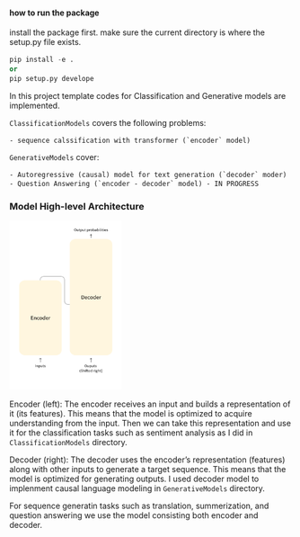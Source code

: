 #### how to run the package

install the package first. make sure the current directory is where the setup.py file exists.

```python
pip install -e . 
or
pip setup.py develope
```

In this project template codes for Classification and Generative models are implemented. 

`ClassificationModels` covers the following problems:

    - sequence calssification with transformer (`encoder` model)

`GenerativeModels` cover:

    - Autoregressive (causal) model for text generation (`decoder` moder)
    - Question Answering (`encoder - decoder` model) - IN PROGRESS


### Model High-level Architecture
<img src="./assets/encoderdecoder.png"  width="200" height="300"> 

Encoder (left): The encoder receives an input and builds a representation of it (its features). This means that the model is optimized to acquire understanding from the input. Then we can take this representation and use it for the classification tasks such as sentiment analysis as I did in `ClassificationModels` directory. 

Decoder (right): The decoder uses the encoder’s representation (features) along with other inputs to generate a target sequence. This means that the model is optimized for generating outputs. I used decoder model to implenment causal language modeling in `GenerativeModels` directory. 

For sequence generatin tasks such as translation, summerization, and question answering we use the model consisting both encoder and decoder. 



